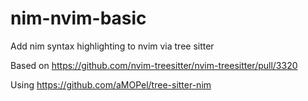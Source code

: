 # nim-nvim-basic
Add nim syntax highlighting to nvim via tree sitter

Based on https://github.com/nvim-treesitter/nvim-treesitter/pull/3320

Using https://github.com/aMOPel/tree-sitter-nim
